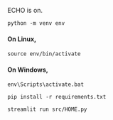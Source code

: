 ECHO is on.

```
python -m venv env
```

#### On Linux,
```
source env/bin/activate
```

#### On Windows,
```
env\Scripts\activate.bat
```
```
pip install -r requirements.txt

streamlit run src/HOME.py
```
